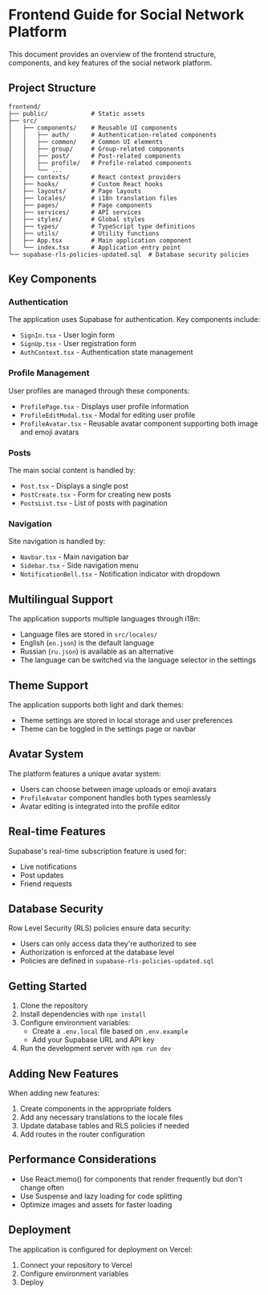 # Frontend Guide for Social Network Platform

This document provides an overview of the frontend structure, components, and key features of the social network platform.

## Project Structure

```
frontend/
├── public/            # Static assets
├── src/
│   ├── components/    # Reusable UI components
│   │   ├── auth/      # Authentication-related components
│   │   ├── common/    # Common UI elements
│   │   ├── group/     # Group-related components
│   │   ├── post/      # Post-related components
│   │   ├── profile/   # Profile-related components
│   │   └── ...
│   ├── contexts/      # React context providers
│   ├── hooks/         # Custom React hooks
│   ├── layouts/       # Page layouts
│   ├── locales/       # i18n translation files
│   ├── pages/         # Page components
│   ├── services/      # API services
│   ├── styles/        # Global styles
│   ├── types/         # TypeScript type definitions
│   ├── utils/         # Utility functions
│   ├── App.tsx        # Main application component
│   └── index.tsx      # Application entry point
└── supabase-rls-policies-updated.sql  # Database security policies
```

## Key Components

### Authentication

The application uses Supabase for authentication. Key components include:

- `SignIn.tsx` - User login form
- `SignUp.tsx` - User registration form
- `AuthContext.tsx` - Authentication state management

### Profile Management

User profiles are managed through these components:

- `ProfilePage.tsx` - Displays user profile information
- `ProfileEditModal.tsx` - Modal for editing user profile
- `ProfileAvatar.tsx` - Reusable avatar component supporting both image and emoji avatars

### Posts

The main social content is handled by:

- `Post.tsx` - Displays a single post
- `PostCreate.tsx` - Form for creating new posts
- `PostsList.tsx` - List of posts with pagination

### Navigation

Site navigation is handled by:

- `Navbar.tsx` - Main navigation bar
- `Sidebar.tsx` - Side navigation menu
- `NotificationBell.tsx` - Notification indicator with dropdown

## Multilingual Support

The application supports multiple languages through i18n:

- Language files are stored in `src/locales/`
- English (`en.json`) is the default language
- Russian (`ru.json`) is available as an alternative
- The language can be switched via the language selector in the settings

## Theme Support

The application supports both light and dark themes:

- Theme settings are stored in local storage and user preferences
- Theme can be toggled in the settings page or navbar

## Avatar System

The platform features a unique avatar system:

- Users can choose between image uploads or emoji avatars
- `ProfileAvatar` component handles both types seamlessly
- Avatar editing is integrated into the profile editor

## Real-time Features

Supabase's real-time subscription feature is used for:

- Live notifications
- Post updates
- Friend requests

## Database Security

Row Level Security (RLS) policies ensure data security:

- Users can only access data they're authorized to see
- Authorization is enforced at the database level
- Policies are defined in `supabase-rls-policies-updated.sql`

## Getting Started

1. Clone the repository
2. Install dependencies with `npm install`
3. Configure environment variables:
   - Create a `.env.local` file based on `.env.example`
   - Add your Supabase URL and API key
4. Run the development server with `npm run dev`

## Adding New Features

When adding new features:

1. Create components in the appropriate folders
2. Add any necessary translations to the locale files
3. Update database tables and RLS policies if needed
4. Add routes in the router configuration

## Performance Considerations

- Use React.memo() for components that render frequently but don't change often
- Use Suspense and lazy loading for code splitting
- Optimize images and assets for faster loading

## Deployment

The application is configured for deployment on Vercel:

1. Connect your repository to Vercel
2. Configure environment variables
3. Deploy 